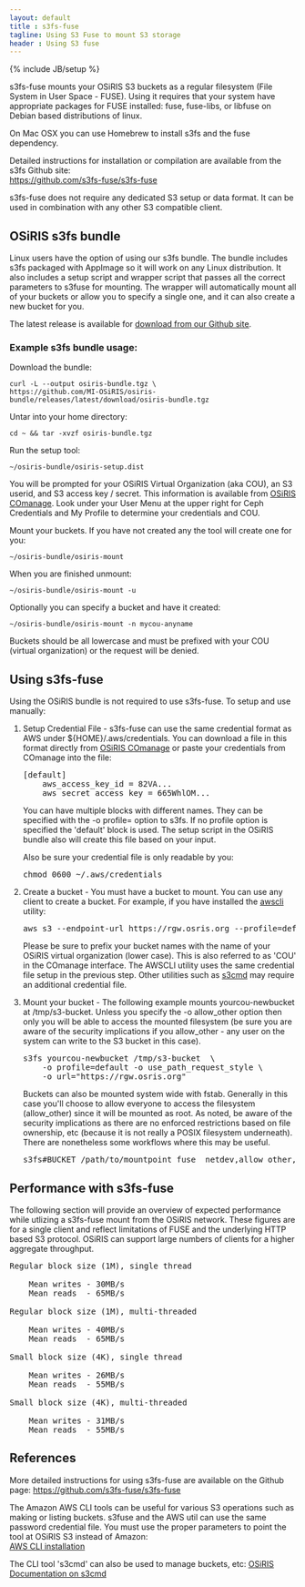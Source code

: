 ```yaml
---
layout: default
title : s3fs-fuse
tagline: Using S3 Fuse to mount S3 storage
header : Using S3 fuse 
---
```

{% include JB/setup %}

s3fs-fuse mounts your OSiRIS S3 buckets as a regular filesystem (File System in User Space - FUSE).  Using it requires that your system have appropriate packages for FUSE installed:  fuse, fuse-libs, or libfuse on Debian based distributions of linux.  

On Mac OSX you can use Homebrew to install s3fs and the fuse dependency.  

Detailed instructions for installation or compilation are available from the s3fs Github site:  
<a href="https://github.com/s3fs-fuse/s3fs-fuse">https://github.com/s3fs-fuse/s3fs-fuse</a>

s3fs-fuse does not require any dedicated S3 setup or data format.  It can be used in combination with any other S3 compatible client.  

<h2>OSiRIS s3fs bundle</h2>

Linux users have the option of using our s3fs bundle.  The bundle includes s3fs packaged with AppImage so it will work on any Linux distribution.  It also includes a setup script and wrapper script that passes all the correct parameters to s3fuse for mounting.   The wrapper will automatically mount all of your buckets or allow you to specify a single one, and it can also create a new bucket for you.  

The latest release is available for <a href="https://github.com/MI-OSiRIS/osiris-bundle/releases/latest/download/osiris-bundle.tgz">download from our Github site</a>.

<h3>Example s3fs bundle usage:</h3>

Download the bundle:

    curl -L --output osiris-bundle.tgz \
    https://github.com/MI-OSiRIS/osiris-bundle/releases/latest/download/osiris-bundle.tgz

Untar into your home directory:

    cd ~ && tar -xvzf osiris-bundle.tgz

Run the setup tool:

    ~/osiris-bundle/osiris-setup.dist

You will be prompted for your OSiRIS Virtual Organization (aka COU), an S3 userid, and S3 access key / secret.  This information is available from <a href="https://comanage.osris.org">OSiRIS COmanage</a>.  Look under your User Menu at the upper right for Ceph Credentials and My Profile to determine your credentials and COU.  

Mount your buckets.  If you have not created any the tool will create one for you:

    ~/osiris-bundle/osiris-mount

When you are finished unmount:

    ~/osiris-bundle/osiris-mount -u

Optionally you can specify a bucket and have it created:
    
    ~/osiris-bundle/osiris-mount -n mycou-anyname

Buckets should be all lowercase and must be prefixed with your COU (virtual organization) or the request will be denied. 

<h2>Using s3fs-fuse</h2>

Using the OSiRIS bundle is not required to use s3fs-fuse.  To setup and use manually:  

<ol class="bolditem">
<li><p>
    <span>Setup Credential File</span> - s3fs-fuse can use the same credential format as AWS under ${HOME}/.aws/credentials.  You can download a file in this format directly from <a href="https://comanage.osris.org">OSiRIS COmanage</a> or paste your credentials from COmanage into the file:
</p>
<pre>
[default]
    aws_access_key_id = 82VA...
    aws_secret_access_key = 665WhlOM...
</pre>
<p>
    You can have multiple blocks with different names.  They can be specified with the -o profile= option to s3fs.  If no profile option is specified the 'default' block is used.  The setup script in the OSiRIS bundle also will create this file based on your input.  
</p>
<p>
    Also be sure your credential file is only readable by you:
</p>
<pre>
chmod 0600 ~/.aws/credentials
</pre>
</li>

<li>
    <p>
        <span>Create a bucket</span> - You must have a bucket to mount.  You can use any client to create a bucket.  For example, if you have installed the <a href="https://docs.aws.amazon.com/cli/latest/userguide/cli-chap-install.html">awscli</a> utility:
    </p>
<pre>
aws s3 --endpoint-url https://rgw.osris.org --profile=default mb s3://yourcou-newbucket
</pre>

<p>
    Please be sure to prefix your bucket names with the name of your OSiRIS virtual organization (lower case).  This is also referred to as 'COU' in the COmanage interface.  The AWSCLI utility uses the same credential file setup in the previous step.  Other utilities such as <a href="/documentation/s3cmd">s3cmd</a> may require an additional credential file.
</p>

</li>
<li>
    <p>
    <span>Mount your bucket</span> - The following example mounts yourcou-newbucket at /tmp/s3-bucket.  Unless you specify the -o allow_other option then only you will be able to access the mounted filesystem (be sure you are aware of the security implications if you allow_other - any user on the system can write to the S3 bucket in this case).
</p>

<pre>
s3fs yourcou-newbucket /tmp/s3-bucket  \
    -o profile=default -o use_path_request_style \
    -o url="https://rgw.osris.org"
</pre>

<p>
    Buckets can also be mounted system wide with fstab.  Generally in this case you'll choose to allow everyone to access the filesystem (allow_other) since it will be mounted as root.  As noted, be aware of the security implications as there are no enforced restrictions based on file ownership, etc (because it is not really a POSIX filesystem underneath).  There are nonetheless some workflows where this may be useful.
</p>

<pre>
s3fs#BUCKET /path/to/mountpoint fuse _netdev,allow_other,use_path_request_style,profile=default,url=https://rgw.osris.org 0 0
</pre>

</li>
</ol>

<h2>Performance with s3fs-fuse</h2>

The following section will provide an overview of expected performance while utlizing a s3fs-fuse mount from the OSiRIS network.  These figures are for a single client and reflect limitations of FUSE and the underlying HTTP based S3 protocol.  OSiRIS can support large numbers of clients for a higher aggregate throughput.     

<pre>
Regular block size (1M), single thread

	Mean writes - 30MB/s
	Mean reads  - 65MB/s

Regular block size (1M), multi-threaded

	Mean writes - 40MB/s
	Mean reads  - 65MB/s

Small block size (4K), single thread

	Mean writes - 26MB/s
	Mean reads  - 55MB/s

Small block size (4K), multi-threaded

	Mean writes - 31MB/s
	Mean reads  - 55MB/s
</pre>

<h2>References</h2>

More detailed instructions for using s3fs-fuse are available on the Github page: 
<a href="https://github.com/s3fs-fuse/s3fs-fuse">https://github.com/s3fs-fuse/s3fs-fuse</a>

The Amazon AWS CLI tools can be useful for various S3 operations such as making or listing buckets. s3fuse and the AWS util can use the same password credential file.  You must use the proper parameters to point the tool at OSiRIS S3 instead of Amazon:    
<a href="https://docs.aws.amazon.com/cli/latest/userguide/cli-chap-install.html">AWS CLI installation</a>

The CLI tool 's3cmd' can also be used to manage buckets, etc:  <a href="/documentation/s3cmd">OSiRIS Documentation on s3cmd</a>

